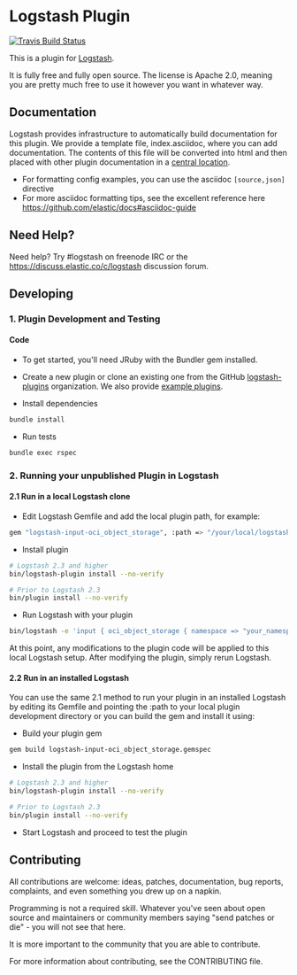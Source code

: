 # Logstash Plugin

[![Travis Build Status](https://travis-ci.com/logstash-plugins/logstash-input-oci_object_storage.svg)](https://travis-ci.com/logstash-plugins/logstash-input-oci_object_storage)

This is a plugin for [Logstash](https://github.com/elastic/logstash).

It is fully free and fully open source. The license is Apache 2.0, meaning you are pretty much free to use it however you want in whatever way.

## Documentation

Logstash provides infrastructure to automatically build documentation for this plugin. We provide a template file, index.asciidoc, where you can add documentation. The contents of this file will be converted into html and then placed with other plugin documentation in a [central location](http://www.elastic.co/guide/en/logstash/current/).

- For formatting config examples, you can use the asciidoc `[source,json]` directive
- For more asciidoc formatting tips, see the excellent reference here https://github.com/elastic/docs#asciidoc-guide

## Need Help?

Need help? Try #logstash on freenode IRC or the https://discuss.elastic.co/c/logstash discussion forum.

## Developing

### 1. Plugin Development and Testing

#### Code
- To get started, you'll need JRuby with the Bundler gem installed.

- Create a new plugin or clone an existing one from the GitHub [logstash-plugins](https://github.com/logstash-plugins) organization. We also provide [example plugins](https://github.com/logstash-plugins?query=example).

- Install dependencies
```sh
bundle install
```

- Run tests
```sh
bundle exec rspec
```

### 2. Running your unpublished Plugin in Logstash

#### 2.1 Run in a local Logstash clone
* Edit Logstash Gemfile and add the local plugin path, for example:
```sh
gem "logstash-input-oci_object_storage", :path => "/your/local/logstash-input-oci_object_storage"
```

* Install plugin
```sh
# Logstash 2.3 and higher
bin/logstash-plugin install --no-verify

# Prior to Logstash 2.3
bin/plugin install --no-verify
```

* Run Logstash with your plugin
```sh
bin/logstash -e 'input { oci_object_storage { namespace => "your_namespace" bucket_name => "your_bucket_name" config_path => "your_config_path" } }'
```

At this point, any modifications to the plugin code will be applied to this local Logstash setup. After modifying the plugin, simply rerun Logstash.

#### 2.2 Run in an installed Logstash

You can use the same 2.1 method to run your plugin in an installed Logstash by editing its Gemfile and pointing the :path to your local plugin development directory or you can build the gem and install it using:

* Build your plugin gem
```sh
gem build logstash-input-oci_object_storage.gemspec
```

* Install the plugin from the Logstash home
```sh
# Logstash 2.3 and higher
bin/logstash-plugin install --no-verify

# Prior to Logstash 2.3
bin/plugin install --no-verify
```

* Start Logstash and proceed to test the plugin

## Contributing
All contributions are welcome: ideas, patches, documentation, bug reports, complaints, and even something you drew up on a napkin.

Programming is not a required skill. Whatever you've seen about open source and maintainers or community members saying "send patches or die" - you will not see that here.

It is more important to the community that you are able to contribute.

For more information about contributing, see the CONTRIBUTING file.

